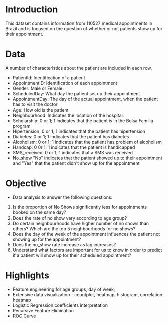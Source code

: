 # Introduction
This dataset contains information from 110527 medical appointments in Brazil and is focused on the question of whether or not patients show up for their appointment. 

# Data
A number of characteristics about the patient are included in each row. 
-  PatientId: Identification of a patient
-  AppointmentID: Identification of each appointment
-  Gender: Male or Female
-  ScheduledDay: What day the patient set up their appointment.
-  AppointmentDay: The day of the actual appointment, when the patient has to visit the doctor
-  Age: How old is the patient 
-  Neighbourhood: Indicates the location of the hospital.
-  Scholarship: 0 or 1; 1 indicates that the patient is in the Bolsa Familia program
-  Hipertension: 0 or 1; 1 indicates that the patient has hipertension
-  Diabetes: 0 or 1; 1 indicates that the patient has diabetes
-  Alcoholism: 0 or 1; 1 indicates that the patient has problem of alcoholism
-  Handcap: 0 0r 1; 1 indicates that the patient is handicapped
-  SMS_received: 0 or 1; 1 indicates that a SMS was received 
-  No_show "No" indicates that the patient showed up to their appointment and "Yes" that the patient didn't show up for the appointment 

# Objective

- Data analysis to answer the following questions:

 1. Is the proportion of No Shows significantly less for appointments booked on the same day? 
 2. Does the rate of no show vary according to age group? 
 3. Do certain neighbourhoods have higher number of no shows than others? Which are the top 5 neighbourhoods for no shows? 
 4. Does the day of the week of the appointment influences the patient not showing up for the appointment? 
 5. Does the no_show rate increase as lag increases? 
 6. Understand what factors are important for us to know in order to predict if a patient will show up for their scheduled appointment?

# Highlights
- Feature engineering for age groups, day of week;
- Extensive data visualization - countplot, heatmap, histogram, correlation heatmap
- Logistic Regression coefficients interpretation
- Recursive Feature Elimination
- ROC Curve
